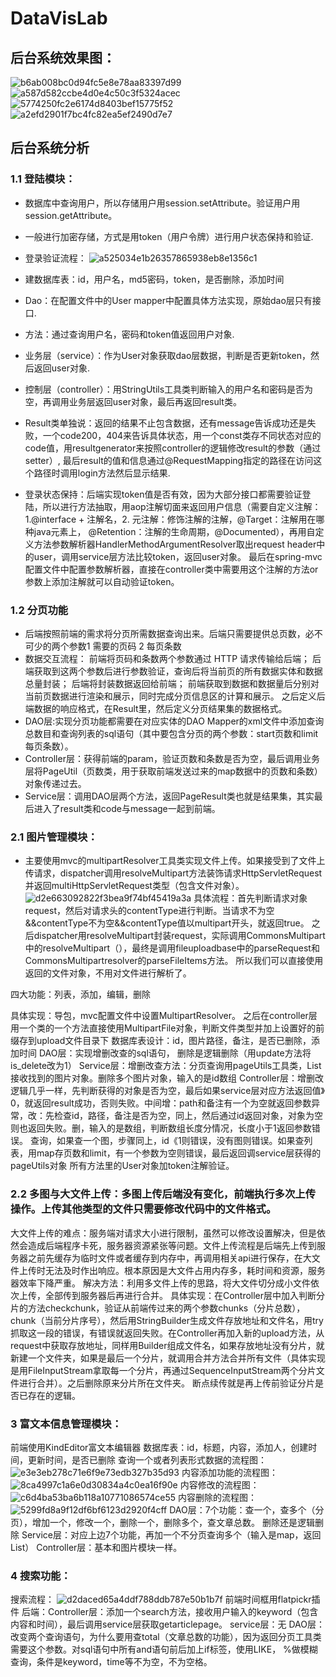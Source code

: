 ﻿# DataVisLab

## 后台系统效果图：
![b6ab008bc0d94fc5e8e78aa83397d99](https://user-images.githubusercontent.com/52690597/155254754-87c18606-e475-4946-959f-6fa9bfba0b7e.jpg)
![a587d582ccbe4d0e4c50c3f5324acec](https://user-images.githubusercontent.com/52690597/155254778-cb7ef9fd-7916-4eeb-be4a-ab46cd3e1785.jpg)
![5774250fc2e6174d8403bef15775f52](https://user-images.githubusercontent.com/52690597/155254788-dbffe29b-5ae2-4831-aeae-010d34159a6f.jpg)
![a2efd2901f7bc4fc82ea5ef2490d7e7](https://user-images.githubusercontent.com/52690597/155254800-671f725a-54b4-419f-8cf9-19f737e02e20.jpg)

## 后台系统分析
### 1.1 登陆模块：
* 数据库中查询用户，所以存储用户用session.setAttribute。验证用户用session.getAttribute。
* 一般进行加密存储，方式是用token（用户令牌）进行用户状态保持和验证.
* 登录验证流程：
![a525034e1b26357865938eb8e1356c1](https://user-images.githubusercontent.com/52690597/155254453-c1ab8d56-a9fc-4242-97cd-e97a77670947.jpg)
* 建数据库表：id，用户名，md5密码，token，是否删除，添加时间
* Dao：在配置文件中的User mapper中配置具体方法实现，原始dao层只有接口.
* 方法：通过查询用户名，密码和token值返回用户对象.
* 业务层（service）：作为User对象获取dao层数据，判断是否更新token，然后返回user对象.
* 控制层（controller）：用StringUtils工具类判断输入的用户名和密码是否为空，再调用业务层返回user对象，最后再返回result类。
* Result类单独说：返回的结果不止包含数据，还有message告诉成功还是失败，一个code200，404来告诉具体状态，用一个const类存不同状态对应的code值，用resultgenerator来按照controller的逻辑修改result的参数（通过setter）, 最后result的值和信息通过@RequestMapping指定的路径在访问这个路径时调用login方法然后显示结果.

* 登录状态保持：后端实现token值是否有效，因为大部分接口都需要验证登陆，所以进行方法抽取，用aop注解切面来返回用户信息（需要自定义注解：1.@interface + 注解名，2. 元注解：修饰注解的注解，@Target：注解用在哪种java元素上， @Retention：注解的生命周期，@Documented），再用自定义方法参数解析器HandlerMethodArgumentResolver取出request header中的user，调用service层方法比较token，返回user对象。 最后在spring-mvc配置文件中配置参数解析器，直接在controller类中需要用这个注解的方法or参数上添加注解就可以自动验证token。

### 1.2 分页功能 
* 后端按照前端的需求将分页所需数据查询出来。后端只需要提供总页数，必不可少的两个参数1 需要的页码 2 每页条数
* 数据交互流程：
	前端将页码和条数两个参数通过 HTTP 请求传输给后端；
	后端获取到这两个参数后进行参数验证，查询后将当前页的所有数据实体和数据总量封装；
	后端将封装数据返回给前端；
	前端获取到数据和数据量后分别对当前页数据进行渲染和展示，同时完成分页信息区的计算和展示。
  之后定义后端数据的响应格式，在Result里，然后定义分页结果集的数据格式。
* DAO层:实现分页功能都需要在对应实体的DAO Mapper的xml文件中添加查询总数目和查询列表的sql语句（其中要包含分页的两个参数：start页数和limit每页条数）。
* Controller层：获得前端的param，验证页数和条数是否为空，最后调用业务层将PageUtil（页数类，用于获取前端发送过来的map数据中的页数和条数）对象传递过去。
* Service层：调用DAO层两个方法，返回PageResult类也就是结果集，其实最后进入了result类和code与message一起到前端。

### 2.1 图片管理模块：
* 主要使用mvc的multipartResolver工具类实现文件上传。如果接受到了文件上传请求，dispatcher调用resolveMultipart方法装饰请求HttpServletRequest并返回multiHttpServletRequest类型（包含文件对象）。
![d2e663092822f3bea9f74bf45419a3a](https://user-images.githubusercontent.com/52690597/155254562-b55523a5-d1f6-479f-9d10-f4b016cbbe98.jpg)
具体流程：首先判断请求对象request，然后对请求头的contentType进行判断。当请求不为空&&contentType不为空&&contentType值以multipart开头，就返回true。 之后dispatcher用resolveMultipart封装request，实际调用CommonsMultipart中的resolveMultipart（），最终是调用fileuploadbase中的parseRequest和CommonsMultipartresolver的parseFileItems方法。 所以我们可以直接使用返回的文件对象，不用对文件进行解析了。

四大功能：列表，添加，编辑，删除

具体实现：导包，mvc配置文件中设置MultipartResolver。 之后在controller层用一个类的一个方法直接使用MultipartFile对象，判断文件类型并加上设置好的前缀存到upload文件目录下
数据库表设计：id，图片路径，备注，是否已删除，添加时间
DAO层：实现增删改查的sql语句， 删除是逻辑删除（用update方法将is_delete改为1）
Service层：增删改查方法：分页查询用pageUtils工具类，List接收找到的图片对象。删除多个图片对象，输入的是id数组
Controller层：增删改逻辑几乎一样，先判断获得的对象是否为空，最后如果service层对应方法返回值》0，就返回result成功，否则失败。中间增：path和备注有一个为空就返回参数异常，改：先检查id，路径，备注是否为空，同上，然后通过id返回对象，对象为空则也返回失败。删，输入的是数组，判断数组长度分情况，长度小于1返回参数错误。 查询，如果查一个图，步骤同上，id《1则错误，没有图则错误。如果查列表，用map存页数和limit，有一个参数为空则错误，最后返回调service层获得的pageUtils对象
所有方法里的User对象加token注解验证。

### 2.2 多图与大文件上传：多图上传后端没有变化，前端执行多次上传操作。上传其他类型的文件只需要修改代码中的文件格式。
大文件上传的难点：服务端对请求大小进行限制，虽然可以修改设置解决，但是依然会造成后端程序卡死，服务器资源紧张等问题。文件上传流程是后端先上传到服务器之前先缓存为临时文件或者缓存到内存中，再调用相关api进行保存，在大文件上传时无法及时作出响应。根本原因是大文件占用内存多，耗时间和资源，服务器效率下降严重。
解决方法：利用多文件上传的思路，将大文件切分成小文件依次上传，全部传到服务器后再进行合并。
具体实现：在Controller层中加入判断分片的方法checkchunk，验证从前端传过来的两个参数chunks（分片总数），chunk（当前分片序号），然后用StringBuilder生成文件存放地址和文件名，用try抓取这一段的错误，有错误就返回失败。在Controller再加入新的upload方法，从request中获取存放地址，同样用Builder组成文件名，如果存放地址没有分片，就新建一个文件夹，如果是最后一个分片，就调用合并方法合并所有文件（具体实现是用FileInputStream拿取每一个分片，再通过SequenceInputStream两个分片文件进行合并）。之后删除原来分片所在文件夹。
断点续传就是再上传前验证分片是否已存在的逻辑。


### 3 富文本信息管理模块：
前端使用KindEditor富文本编辑器
数据库表：id，标题，内容，添加人，创建时间，更新时间，是否已删除
查询一个或者列表形式数据的流程图：
![e3e3eb278c71e6f9e73edb327b35d93](https://user-images.githubusercontent.com/52690597/155254674-4c30268f-59bb-4c3e-8103-64bac2d2e2e5.jpg)
内容添加功能的流程图：
![8ca4997c1a6e0d30834a4c0ea16f90e](https://user-images.githubusercontent.com/52690597/155254690-e89436fc-daa0-4ee7-aff7-d8a1a6afb173.jpg)
内容修改的流程图：
![c6d4ba53ba6b118a10771086574ce55](https://user-images.githubusercontent.com/52690597/155254715-7b08e90d-1659-4a11-92ba-93eac8ac6dc6.jpg)
内容删除的流程图：
![5299fd8a9f12df6bf6123d2920f4cff](https://user-images.githubusercontent.com/52690597/155254722-5048d37d-c5f3-489f-a882-c92542783582.jpg)
DAO层：7个功能：查一个，查多个（分页），增加一个，修改一个，删除一个，删除多个，查文章总数。 删除还是逻辑删除
Service层：对应上边7个功能，再加一个不分页查询多个（输入是map，返回List）
Controller层：基本和图片模块一样。

### 4 搜索功能：
搜索流程：
![d2daced65a4ddf788ddb787e50b1b7f](https://user-images.githubusercontent.com/52690597/155254738-2a1f8b4b-d8a0-48c6-b17a-f0236d220881.jpg)
前端时间框用flatpickr插件
后端：Controller层：添加一个search方法，接收用户输入的keyword（包含内容和时间），最后调用service层获取getarticlepage。
service层：无
DAO层：改变两个查询语句，为什么要用查total（文章总数的功能），因为返回分页工具类需要这个参数。对sql语句中所有and语句前后加上if标签，使用LIKE， %做模糊查询，条件是keyword，time等不为空，不为空格。
